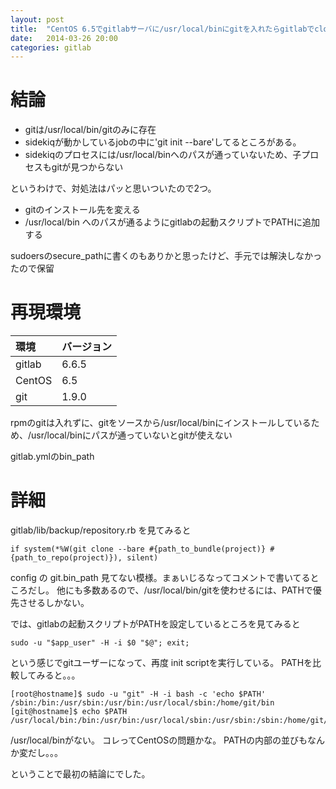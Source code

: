 ```yaml
---
layout: post
title:  "CentOS 6.5でgitlabサーバに/usr/local/binにgitを入れたらgitlabでclone/pushできない"
date:   2014-03-26 20:00
categories: gitlab
---
```


# 結論

* gitは/usr/local/bin/gitのみに存在
* sidekiqが動かしているjobの中に'git init --bare'してるところがある。
* sidekiqのプロセスには/usr/local/binへのパスが通っていないため、子プロセスもgitが見つからない

というわけで、対処法はパッと思いついたので2つ。

+ gitのインストール先を変える
+ /usr/local/bin へのパスが通るようにgitlabの起動スクリプトでPATHに追加する

sudoersのsecure_pathに書くのもありかと思ったけど、手元では解決しなかったので保留

# 再現環境

| 環境   | バージョン |
|:-------|:-----------|
| gitlab | 6.6.5      |
| CentOS | 6.5        |
| git    | 1.9.0      |

rpmのgitは入れずに、gitをソースから/usr/local/binにインストールしているため、/usr/local/binにパスが通っていないとgitが使えない

gitlab.ymlのbin_path

# 詳細

gitlab/lib/backup/repository.rb を見てみると

	if system(*%W(git clone --bare #{path_to_bundle(project)} #{path_to_repo(project)}), silent)

config の git.bin_path 見てない模様。まぁいじるなってコメントで書いてるところだし。
他にも多数あるので、/usr/local/bin/gitを使わせるには、PATHで優先させるしかない。

では、gitlabの起動スクリプトがPATHを設定しているところを見てみると

	sudo -u "$app_user" -H -i $0 "$@"; exit;

という感じでgitユーザーになって、再度 init scriptを実行している。
PATHを比較してみると。。。

	[root@hostname]$ sudo -u "git" -H -i bash -c 'echo $PATH'
	/sbin:/bin:/usr/sbin:/usr/bin:/usr/local/sbin:/home/git/bin
	[git@hostname]$ echo $PATH
	/usr/local/bin:/bin:/usr/bin:/usr/local/sbin:/usr/sbin:/sbin:/home/git/bin

/usr/local/binがない。
コレってCentOSの問題かな。
PATHの内部の並びもなんか変だし。。。

ということで最初の結論にでした。
